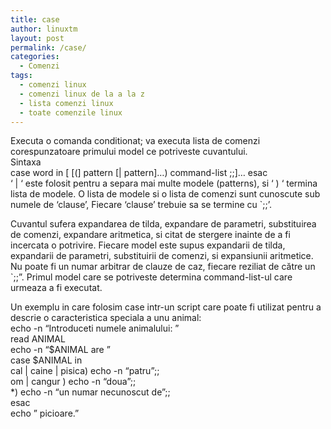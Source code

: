 ```yaml
---
title: case
author: linuxtm
layout: post
permalink: /case/
categories:
  - Comenzi
tags:
  - comenzi linux
  - comenzi linux de la a la z
  - lista comenzi linux
  - toate comenzile linux
---
```

Executa o comanda conditionat; va executa lista de comenzi corespunzatoare primului model ce potriveste cuvantului.  
Sintaxa  
case word in [ [(] pattern [| pattern]&#8230;) command-list ;;]&#8230; esac  
‘ | ‘ este folosit pentru a separa mai multe modele (patterns), si ‘ ) ‘ termina lista de modele. O lista de modele si o lista de comenzi sunt cunoscute sub numele de ‘clause’, Fiecare ‘clause’ trebuie sa se termine cu \`;;&#8217;.

Cuvantul sufera expandarea de tilda, expandare de parametri, substituirea de comenzi, expandare aritmetica, si citat de stergere inainte de a fi incercata o potrivire. Fiecare model este supus expandarii de tilda, expandarii de parametri, substituirii de comenzi, si expansiunii aritmetice. Nu poate fi un numar arbitrar de clauze de caz, fiecare reziliat de către un \`;;&#8221;. Primul model care se potriveste determina command-list-ul care urmeaza a fi executat.

Un exemplu in care folosim case intr-un script care poate fi utilizat pentru a descrie o caracteristica speciala a unu animal:  
echo -n &#8220;Introduceti numele animalului: &#8221;  
read ANIMAL  
echo -n &#8220;$ANIMAL are &#8221;  
case $ANIMAL in  
cal | caine | pisica) echo -n &#8220;patru&#8221;;;  
om | cangur ) echo -n &#8220;doua&#8221;;;  
*) echo -n &#8220;un numar necunoscut de&#8221;;;  
esac  
echo &#8221; picioare.&#8221;